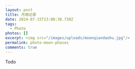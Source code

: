 ```yaml
---
layout: post
title: 月相记录
date: 2024-07-15T13:00:38.738Z
tags:
  - Photo
photos: []
excerpt: <img src="/images/uploads/moonqiandaohu.jpg"/>
permalink: photo-moon-phases
comments: true
---
```

T﻿odo